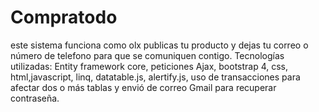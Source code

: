 # Compratodo
 este sistema funciona como olx publicas tu producto y dejas tu correo o número de telefono para que se comuniquen contigo.
Tecnologías utilizadas: Entity framework core, peticiones Ajax, bootstrap 4, css, html,javascript, linq, datatable.js, alertify.js, uso de transacciones para afectar dos o más tablas y envió de correo Gmail para recuperar contraseña.

